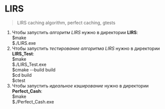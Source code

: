 # LIRS
>LIRS caching algorithm, perfect caching, gtests

1. Чтобы запустить *алгоритм LIRS* нужно в директории **LIRS**:  
  $make  
  $./LIRS.exe  
1. Чтобы запустить *тестирование алгоритма LIRS* нужно в директории **LIRS_Test**:  
  $make    
  $./LIRS_Test.exe  
  $cmake --build build  
  $cd build    
  $ctest  
1. Чтобы запустить *идеальное кэширование* нужно в директории **Perfect_Cash**:  
  $make  
  $./Perfect_Cash.exe  
